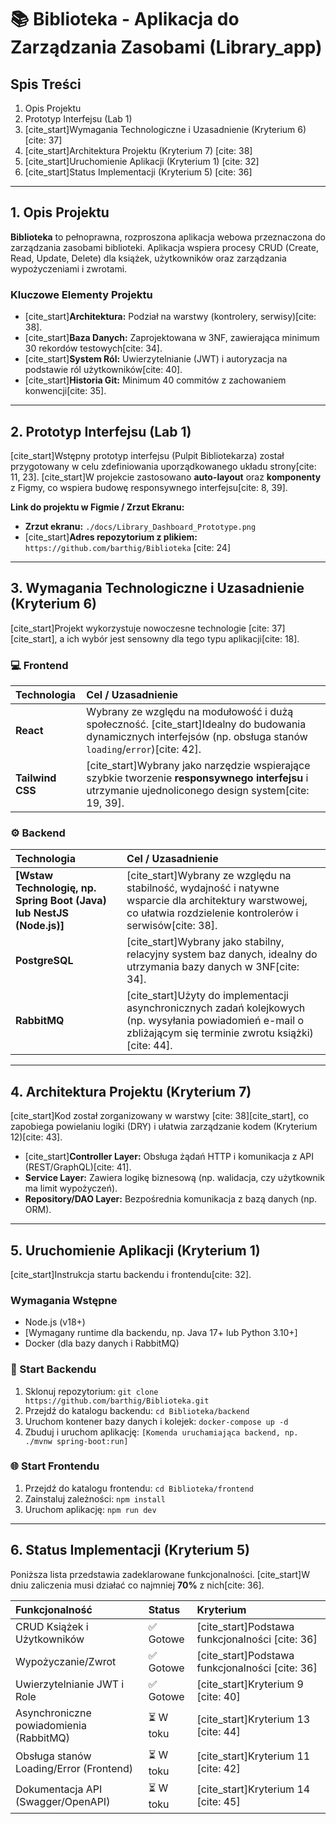 # 📚 Biblioteka - Aplikacja do Zarządzania Zasobami (Library_app)

## Spis Treści
1.  Opis Projektu
2.  Prototyp Interfejsu (Lab 1)
3.  [cite_start]Wymagania Technologiczne i Uzasadnienie (Kryterium 6) [cite: 37]
4.  [cite_start]Architektura Projektu (Kryterium 7) [cite: 38]
5.  [cite_start]Uruchomienie Aplikacji (Kryterium 1) [cite: 32]
6.  [cite_start]Status Implementacji (Kryterium 5) [cite: 36]

---

## 1. Opis Projektu

**Biblioteka** to pełnoprawna, rozproszona aplikacja webowa przeznaczona do zarządzania zasobami biblioteki. Aplikacja wspiera procesy CRUD (Create, Read, Update, Delete) dla książek, użytkowników oraz zarządzania wypożyczeniami i zwrotami.

### Kluczowe Elementy Projektu
* [cite_start]**Architektura:** Podział na warstwy (kontrolery, serwisy)[cite: 38].
* [cite_start]**Baza Danych:** Zaprojektowana w 3NF, zawierająca minimum 30 rekordów testowych[cite: 34].
* [cite_start]**System Ról:** Uwierzytelnianie (JWT) i autoryzacja na podstawie ról użytkowników[cite: 40].
* [cite_start]**Historia Git:** Minimum 40 commitów z zachowaniem konwencji[cite: 35].

---

## 2. Prototyp Interfejsu (Lab 1)

[cite_start]Wstępny prototyp interfejsu (Pulpit Bibliotekarza) został przygotowany w celu zdefiniowania uporządkowanego układu strony[cite: 11, 23]. [cite_start]W projekcie zastosowano **auto-layout** oraz **komponenty** z Figmy, co wspiera budowę responsywnego interfejsu[cite: 8, 39].

**Link do projektu w Figmie / Zrzut Ekranu:**
* **Zrzut ekranu:** `./docs/Library_Dashboard_Prototype.png`
* [cite_start]**Adres repozytorium z plikiem:** `https://github.com/barthig/Biblioteka` [cite: 24]

---

## 3. Wymagania Technologiczne i Uzasadnienie (Kryterium 6)

[cite_start]Projekt wykorzystuje nowoczesne technologie [cite: 37][cite_start], a ich wybór jest sensowny dla tego typu aplikacji[cite: 18].

### 💻 Frontend
| Technologia | Cel / Uzasadnienie |
| :--- | :--- |
| **React** | Wybrany ze względu na modułowość i dużą społeczność. [cite_start]Idealny do budowania dynamicznych interfejsów (np. obsługa stanów `loading`/`error`)[cite: 42]. |
| **Tailwind CSS** | [cite_start]Wybrany jako narzędzie wspierające szybkie tworzenie **responsywnego interfejsu** i utrzymanie ujednoliconego design system[cite: 19, 39]. |

### ⚙️ Backend
| Technologia | Cel / Uzasadnienie |
| :--- | :--- |
| **[Wstaw Technologię, np. Spring Boot (Java) lub NestJS (Node.js)]** | [cite_start]Wybrany ze względu na stabilność, wydajność i natywne wsparcie dla architektury warstwowej, co ułatwia rozdzielenie kontrolerów i serwisów[cite: 38]. |
| **PostgreSQL** | [cite_start]Wybrany jako stabilny, relacyjny system baz danych, idealny do utrzymania bazy danych w 3NF[cite: 34]. |
| **RabbitMQ** | [cite_start]Użyty do implementacji asynchronicznych zadań kolejkowych (np. wysyłania powiadomień e-mail o zbliżającym się terminie zwrotu książki)[cite: 44]. |

---

## 4. Architektura Projektu (Kryterium 7)

[cite_start]Kod został zorganizowany w warstwy [cite: 38][cite_start], co zapobiega powielaniu logiki (DRY) i ułatwia zarządzanie kodem (Kryterium 12)[cite: 43].

* [cite_start]**Controller Layer:** Obsługa żądań HTTP i komunikacja z API (REST/GraphQL)[cite: 41].
* **Service Layer:** Zawiera logikę biznesową (np. walidacja, czy użytkownik ma limit wypożyczeń).
* **Repository/DAO Layer:** Bezpośrednia komunikacja z bazą danych (np. ORM).

---

## 5. Uruchomienie Aplikacji (Kryterium 1)

[cite_start]Instrukcja startu backendu i frontendu[cite: 32].

### Wymagania Wstępne
* Node.js (v18+)
* [Wymagany runtime dla backendu, np. Java 17+ lub Python 3.10+]
* Docker (dla bazy danych i RabbitMQ)

### 🚀 Start Backendu
1.  Sklonuj repozytorium: `git clone https://github.com/barthig/Biblioteka.git`
2.  Przejdź do katalogu backendu: `cd Biblioteka/backend`
3.  Uruchom kontener bazy danych i kolejek: `docker-compose up -d`
4.  Zbuduj i uruchom aplikację: `[Komenda uruchamiająca backend, np. ./mvnw spring-boot:run]`

### 🌐 Start Frontendu
1.  Przejdź do katalogu frontendu: `cd Biblioteka/frontend`
2.  Zainstaluj zależności: `npm install`
3.  Uruchom aplikację: `npm run dev`

---

## 6. Status Implementacji (Kryterium 5)

Poniższa lista przedstawia zadeklarowane funkcjonalności. [cite_start]W dniu zaliczenia musi działać co najmniej **70%** z nich[cite: 36].

| Funkcjonalność | Status | Kryterium |
| :--- | :--- | :--- |
| CRUD Książek i Użytkowników | ✅ Gotowe | [cite_start]Podstawa funkcjonalności [cite: 36] |
| Wypożyczanie/Zwrot | ✅ Gotowe | [cite_start]Podstawa funkcjonalności [cite: 36] |
| Uwierzytelnianie JWT i Role | ✅ Gotowe | [cite_start]Kryterium 9 [cite: 40] |
| Asynchroniczne powiadomienia (RabbitMQ) | ⏳ W toku | [cite_start]Kryterium 13 [cite: 44] |
| Obsługa stanów Loading/Error (Frontend) | ⏳ W toku | [cite_start]Kryterium 11 [cite: 42] |
| Dokumentacja API (Swagger/OpenAPI) | ⏳ W toku | [cite_start]Kryterium 14 [cite: 45] |
